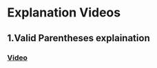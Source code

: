 # Explanation Videos
## 1.Valid Parentheses explaination
### [Video](https://drive.google.com/file/d/10fF42_9fUTbO-QK_XdoJItDh20Idpy2I/view?usp=sharing)

